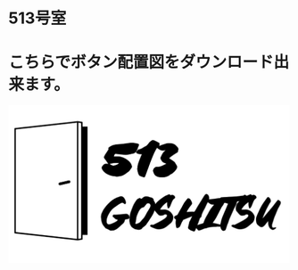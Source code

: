 # 513号室
# こちらでボタン配置図をダウンロード出来ます。
![logo](https://github.com/513goshitsu/ArcadeBoard/blob/main/img/logo1.png?raw=true)
